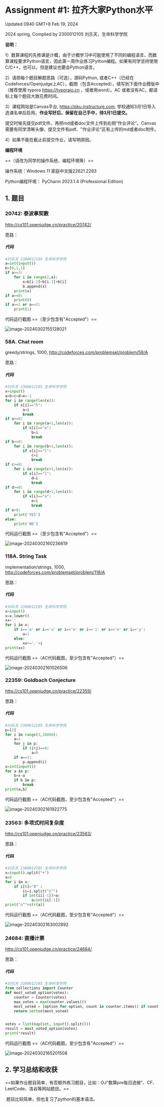 # Assignment #1: 拉齐大家Python水平

Updated 0940 GMT+8 Feb 19, 2024

2024 spring, Complied by 2300012105 刘乐天，生命科学学院



**说明：**

1）数算课程的先修课是计概，由于计概学习中可能使用了不同的编程语言，而数算课程要求Python语言，因此第一周作业练习Python编程。如果有同学坚持使用C/C++，也可以，但是建议也要会Python语言。

2）请把每个题目解题思路（可选），源码Python, 或者C++（已经在Codeforces/Openjudge上AC），截图（包含Accepted），填写到下面作业模版中（推荐使用 typora https://typoraio.cn ，或者用word）。AC 或者没有AC，都请标上每个题目大致花费时间。

3）课程网站是Canvas平台, https://pku.instructure.com, 学校通知3月1日导入选课名单后启用。**作业写好后，保留在自己手中，待3月1日提交。**

提交时候先提交pdf文件，再把md或者doc文件上传到右侧“作业评论”。Canvas需要有同学清晰头像、提交文件有pdf、"作业评论"区有上传的md或者doc附件。

4）如果不能在截止前提交作业，请写明原因。



**编程环境**

==（请改为同学的操作系统、编程环境等）==

操作系统：Windows 11 家庭中文版22621.2283

Python编程环境： PyCharm 2023.1.4 (Professional Edition)



## 1. 题目

### 20742: 泰波拿契數

http://cs101.openjudge.cn/practice/20742/



思路：



##### 代码

```python
#刘乐天 2300012105 生命科学学院
a=int(input())
b=[0,1,1]
if a>=3:
    for i in range(2,a):
        x=b[i-2]+b[i-1]+b[i]
        b.append(x)
    print(x)
if a==0:
    print(0)
if a==1 or a==2:
    print(1)

```



代码运行截图 ==（至少包含有"Accepted"）==

![image-20240302155128021](https://cdn.jsdelivr.net/gh/xueswde/picture@main/img/202403021551241.png)



### 58A. Chat room

greedy/strings, 1000, http://codeforces.com/problemset/problem/58/A



思路：



##### 代码

```python
#刘乐天 2300012105 生命科学学院
x=input()
a=b=c=d=e=-1
for i in range(len(x)):
    if x[i]=="h":
        a=i
        break
if a>=0:
    for i in range(a+1,len(x)):
        if x[i]=="e":
            b=i
            break
if b>=0:
    for i in range(b+1,len(x)):
        if x[i]=="l":
            c=i
            break
if c>=0:
    for i in range(c+1,len(x)):
        if x[i]=="l":
            d=i
            break
if d>=0:
    for i in range(d+1,len(x)):
        if x[i]=="o":
            e=i
            break
if e>0:
    print('YES')
else:
    print('NO')

```



代码运行截图 ==（至少包含有"Accepted"）==

![image-20240302160236619](https://cdn.jsdelivr.net/gh/xueswde/picture@main/img/202403021602670.png)



### 118A. String Task

implementation/strings, 1000, http://codeforces.com/problemset/problem/118/A



思路：



##### 代码

```python
#刘乐天 2300012105 生命科学学院
x=input()
x=x.lower()
xx=''
for i in x:
    if i=='a' or i=='u' or i=='o' or i=='i' or i=='e' or i=='y':
        a=1
    else:
        xx+='.'+i
print(xx)


```



代码运行截图 ==（AC代码截图，至少包含有"Accepted"）==

![image-20240302161026506](https://cdn.jsdelivr.net/gh/xueswde/picture@main/img/202403021610627.png)



### 22359: Goldbach Conjecture

http://cs101.openjudge.cn/practice/22359/



思路：



##### 代码

```python
#刘乐天 2300012105 生命科学学院
p=[2]
for i in range(3,10000):
    a=1
    for j in p:
        if (i%j)==0:
            a=0
    if a==1:
        p.append(i)
x=int(input())
for a in p:
    b=x-a
    if b in p:
        break
print(a,b)

```



代码运行截图 ==（AC代码截图，至少包含有"Accepted"）==

![image-20240302161922775](https://cdn.jsdelivr.net/gh/xueswde/picture@main/img/202403021619819.png)



### 23563: 多项式时间复杂度

http://cs101.openjudge.cn/practice/23563/



思路：



##### 代码

```python
#刘乐天 2300012105 生命科学学院
x=input().split("+")
a=0
for i in x:
    if i[0]>"0" :
        ii=i.split("n^")
        if int(ii[-1])>a:
            a=int(ii[-1])
print("n^"+str(a))


```



代码运行截图 ==（AC代码截图，至少包含有"Accepted"）==

![image-20240302163002892](https://cdn.jsdelivr.net/gh/xueswde/picture@main/img/202403021630036.png)



### 24684: 直播计票

http://cs101.openjudge.cn/practice/24684/



思路：



##### 代码

```python
#刘乐天 2300012105 生命科学学院
from collections import Counter
def most_voted_option(votes):
    counter = Counter(votes)
    max_votes = max(counter.values())
    most_voted = [option for option, count in counter.items() if count == max_votes]
    return sorted(most_voted)


votes = list(map(int, input().split()))
result = most_voted_option(votes)
print(*result)

```



代码运行截图 ==（AC代码截图，至少包含有"Accepted"）==

![image-20240302165201508](https://cdn.jsdelivr.net/gh/xueswde/picture@main/img/202403021652673.png)



## 2. 学习总结和收获

==如果作业题目简单，有否额外练习题目，比如：OJ“数算pre每日选做”、CF、LeetCode、洛谷等网站题目。==

​	题目比较简单，但也复习了python的基本语法。



